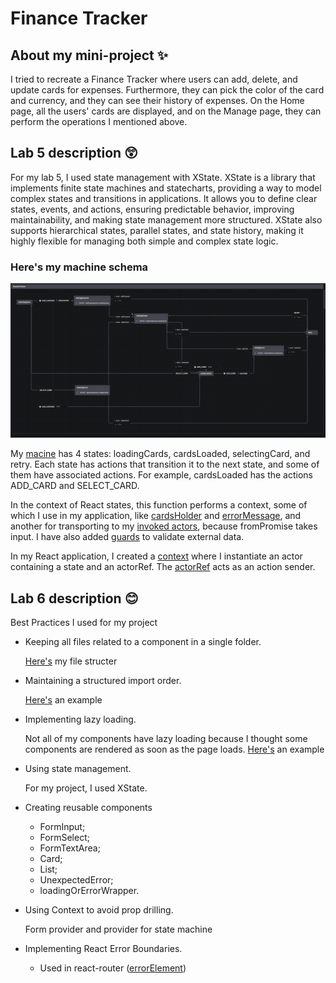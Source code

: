 # Finance Tracker

## About my mini-project :sparkles:

I tried to recreate a Finance Tracker where users can add, delete, and update cards for expenses.
Furthermore, they can pick the color of the card and currency, and they can see their history of expenses.
On the Home page, all the users' cards are displayed, and on the Manage page, they can perform the operations I mentioned above.

## Lab 5 description :astonished:

For my lab 5, I used state management with XState. XState is a library that implements
finite state machines and statecharts, providing a way to model complex states and transitions
in applications. It allows you to define clear states, events, and actions, ensuring predictable
behavior, improving maintainability, and making state management more structured.
XState also supports hierarchical states, parallel states, and state history,
making it highly flexible for managing both simple and complex state logic.

### Here's my machine schema

![Finance Tracker Machine Schema](./assets/financeTrackerMachineSchema.png)

My [macine](./src/machines/financeTracker.js) has 4 states: loadingCards, cardsLoaded, selectingCard, and retry. Each state has actions that transition it to the next state, and some of them have associated actions. For example, cardsLoaded has the actions ADD_CARD and SELECT_CARD.

In the context of React states, this function performs a context, some of which I use in my application, like [cardsHolder](./src/pages/home/Home.jsx#L9-L11) and [errorMessage](./src/components/loadingOrErrorWrapper/LoadingOrErrorWrapper.jsx#L10-L12), and another for transporting to my [invoked actors](./src/machines/financeTracker.js#L10-L56), because fromPromise takes input. I have also added [guards](./src/machines/financeTracker.js#L57-L60) to validate external data.

In my React application, I created a [context](./src/context/financeTrackerContext.jsx) where I instantiate an actor containing a state and an actorRef. The [actorRef](./src/components/expenseCard/ExpenseCard.jsx#L20-L22) acts as an action sender.

## Lab 6 description :blush:

Best Practices I used for my project

- Keeping all files related to a component in a single folder.

  [Here's](./src/) my file structer

- Maintaining a structured import order.

  [Here's](./src/App.jsx#L1-L16) an example

- Implementing lazy loading.

  Not all of my components have lazy loading because I thought some components are rendered as soon as the page loads. [Here's](./src/pages/manage/Manage.jsx#L3-L9) an example

- Using state management.

  For my project, I used XState.

- Creating reusable components

  - FormInput;
  - FormSelect;
  - FormTextArea;
  - Card;
  - List;
  - UnexpectedError;
  - loadingOrErrorWrapper.

- Using Context to avoid prop drilling.

  Form provider and provider for state machine

- Implementing React Error Boundaries.
  - Used in react-router ([errorElement](./src/App.jsx#L23))
